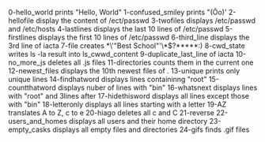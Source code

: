 0-hello_world prints "Hello, World"
1-confused_smiley prints "(Ôo)'
2-hellofile display the content of /ect/passwd
3-twofiles displays /etc/passwd and /etc/hosts
4-lastlines displays the last 10 lines of /etc/passwd
5-firstlines displays the first 10 lines of /etc/passwd
6-third_line displays the 3rd line of iacta
7-file creates \*\\'"Best School"\'\\*$\?\*\*\*\*\*:)
8-cwd_state writes ls -la result into ls_cwwd_content
9-duplicate_last_line of iacta
10-no_more_js deletes all .js files
11-directories counts them in the current one
12-newest_files displays the 10th newest files of .
13-unique prints only unique lines
14-findhatword displays lines containinng "root"
15-countthatword displays nuber of lines with "bin"
16-whatsnext displays lines with "root" and 3lines after
17-hidethisword displays all lines except those with "bin"
18-letteronly displays all lines starting with a letter
19-AZ translates A to Z, c to e
20-hiago deletes all c and C
21-reverse
22-users_and_homes displays all users and their home directory
23-empty_casks displays all empty files and directories
24-gifs finds .gif files
